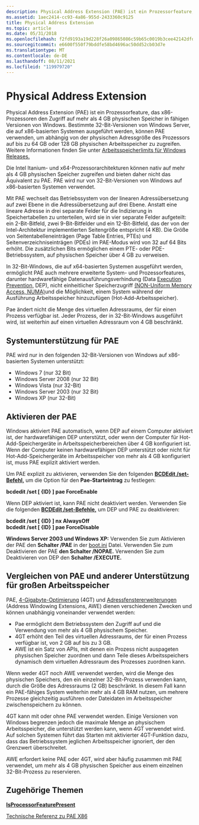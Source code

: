 ```yaml
---
description: Physical Address Extension (PAE) ist ein Prozessorfeature, das x86-Prozessoren den Zugriff auf mehr als 4 GB physischen Speicher in fähigen Versionen von Windows.
ms.assetid: 1aec2414-cc93-4a86-955d-2433360c9125
title: Physical Address Extension
ms.topic: article
ms.date: 05/31/2018
ms.openlocfilehash: f2fd9193a19d228f26a09865086c59b65c0019b3cee42142dfd27188eff30169
ms.sourcegitcommit: e6600f550f79bddfe58bd4696ac50dd52cb03d7e
ms.translationtype: MT
ms.contentlocale: de-DE
ms.lasthandoff: 08/11/2021
ms.locfileid: "119979720"
---
```

# <a name="physical-address-extension"></a>Physical Address Extension

Physical Address Extension (PAE) ist ein Prozessorfeature, das x86-Prozessoren den Zugriff auf mehr als 4 GB physischen Speicher in fähigen Versionen von Windows. Bestimmte 32-Bit-Versionen von Windows Server, die auf x86-basierten Systemen ausgeführt werden, können PAE verwenden, um abhängig von der physischen Adressgröße des Prozessors auf bis zu 64 GB oder 128 GB physischen Arbeitsspeicher zu zugreifen. Weitere Informationen finden Sie unter [Arbeitsspeicherlimits für Windows Releases.](memory-limits-for-windows-releases.md)

Die Intel Itanium- und x64-Prozessorarchitekturen können nativ auf mehr als 4 GB physischen Speicher zugreifen und bieten daher nicht das Äquivalent zu PAE. PAE wird nur von 32-Bit-Versionen von Windows auf x86-basierten Systemen verwendet.

Mit PAE wechselt das Betriebssystem von der linearen Adressübersetzung auf zwei Ebene in die Adressübersetzung auf drei Ebene. Anstatt eine lineare Adresse in drei separate Felder für die Indizierung in Speichertabellen zu unterteilen, wird sie in vier separate Felder aufgeteilt: ein 2-Bit-Bitfeld, zwei 9-Bit-Bitfelder und ein 12-Bit-Bitfeld, das der von der Intel-Architektur implementierten Seitengröße entspricht (4 KB). Die Größe von Seitentabelleneinträgen (Page Table Entries, PTEs) und Seitenverzeichniseinträgen (PDEs) im PAE-Modus wird von 32 auf 64 Bits erhöht. Die zusätzlichen Bits ermöglichen einem PTE- oder PDE-Betriebssystem, auf physischen Speicher über 4 GB zu verweisen.

In 32-Bit-Windows, die auf x64-basierten Systemen ausgeführt werden, ermöglicht PAE auch mehrere erweiterte System- und Prozessorfeatures, darunter hardwarefähige Datenausführungsverhindung (Data [Execution Prevention,](data-execution-prevention.md) DEP), nicht einheitlicher Speicherzugriff [(NON-Uniform Memory Access, NUMA)](../procthread/numa-support.md)und die Möglichkeit, einem System während der Ausführung Arbeitsspeicher hinzuzufügen (Hot-Add-Arbeitsspeicher).

Pae ändert nicht die Menge des virtuellen Adressraums, der für einen Prozess verfügbar ist. Jeder Prozess, der in 32-Bit-Windows ausgeführt wird, ist weiterhin auf einen virtuellen Adressraum von 4 GB beschränkt.

## <a name="system-support-for-pae"></a>Systemunterstützung für PAE

PAE wird nur in den folgenden 32-Bit-Versionen von Windows auf x86-basierten Systemen unterstützt:

-   Windows 7 (nur 32 Bit)
-   Windows Server 2008 (nur 32 Bit)
-   Windows Vista (nur 32-Bit)
-   Windows Server 2003 (nur 32 Bit)
-   Windows XP (nur 32-Bit)

## <a name="enabling-pae"></a>Aktivieren der PAE

Windows aktiviert PAE automatisch, wenn DEP auf einem Computer aktiviert ist, der hardwarefähigen DEP unterstützt, oder wenn der Computer für Hot-Add-Speichergeräte in Arbeitsspeicherbereichen über 4 GB konfiguriert ist. Wenn der Computer keinen hardwarefähigen DEP unterstützt oder nicht für Hot-Add-Speichergeräte im Arbeitsspeicher von mehr als 4 GB konfiguriert ist, muss PAE explizit aktiviert werden.

Um PAE explizit zu aktivieren, verwenden Sie den folgenden [**BCDEdit /set-Befehl,**](/windows-hardware/drivers/devtest/bcdedit--set) um die Option für den **Pae-Starteintrag** zu festlegen:

 **bcdedit /set \[ {ID} \] pae ForceEnable**  


Wenn DEP aktiviert ist, kann PAE nicht deaktiviert werden. Verwenden Sie die folgenden [**BCDEdit /set-Befehle,**](/windows-hardware/drivers/devtest/bcdedit--set) um DEP und PAE zu deaktivieren:

 **bcdedit /set \[ {ID} \] nx AlwaysOff**  
**bcdedit /set \[ {ID} \] pae ForceDisable**  


**Windows Server 2003 und Windows XP:** Verwenden Sie zum Aktivieren der PAE den **Schalter /PAE** in der [boot.ini](/windows-hardware/drivers/devtest/overview-of-the-boot-ini-file) Datei. Verwenden Sie zum Deaktivieren der PAE **den Schalter /NOPAE.** Verwenden Sie zum Deaktivieren von DEP den **Schalter /EXECUTE.**

## <a name="comparing-pae-and-other-large-memory-support"></a>Vergleichen von PAE und anderer Unterstützung für großen Arbeitsspeicher

PAE, [4-Gigabyte-Optimierung](4-gigabyte-tuning.md) (4GT) und [Adressfenstererweiterungen](address-windowing-extensions.md) (Address Windowing Extensions, AWE) dienen verschiedenen Zwecken und können unabhängig voneinander verwendet werden:

-   Pae ermöglicht dem Betriebssystem den Zugriff auf und die Verwendung von mehr als 4 GB physischem Speicher.
-   4GT erhöht den Teil des virtuellen Adressraums, der für einen Prozess verfügbar ist, von 2 GB auf bis zu 3 GB.
-   AWE ist ein Satz von APIs, mit denen ein Prozess nicht auspageten physischen Speicher zuordnen und dann Teile dieses Arbeitsspeichers dynamisch dem virtuellen Adressraum des Prozesses zuordnen kann.

Wenn weder 4GT noch AWE verwendet werden, wird die Menge des physischen Speichers, den ein einzelner 32-Bit-Prozess verwenden kann, durch die Größe des Adressraums (2 GB) beschränkt. In diesem Fall kann ein PAE-fähiges System weiterhin mehr als 4 GB RAM nutzen, um mehrere Prozesse gleichzeitig ausführen oder Dateidaten im Arbeitsspeicher zwischenspeichern zu können.

4GT kann mit oder ohne PAE verwendet werden. Einige Versionen von Windows begrenzen jedoch die maximale Menge an physischem Arbeitsspeicher, die unterstützt werden kann, wenn 4GT verwendet wird. Auf solchen Systemen führt das Starten mit aktivierter 4GT-Funktion dazu, dass das Betriebssystem jeglichen Arbeitsspeicher ignoriert, der den Grenzwert überschreitet.

AWE erfordert keine PAE oder 4GT, wird aber häufig zusammen mit PAE verwendet, um mehr als 4 GB physischen Speicher aus einem einzelnen 32-Bit-Prozess zu reservieren.

## <a name="related-topics"></a>Zugehörige Themen



[**IsProcessorFeaturePresent**](/windows/win32/api/processthreadsapi/nf-processthreadsapi-isprocessorfeaturepresent)
</dt> <dt>

[Technische Referenz zu PAE X86](/previous-versions/windows/it-pro/windows-server-2003/cc728455(v=ws.10))
</dt> </dl>

 

 

